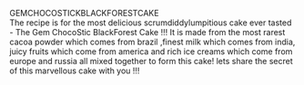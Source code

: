 GEMCHOCOSTICKBLACKFORESTCAKE                                          
The recipe is for the most delicious scrumdiddylumpitious cake ever tasted - The Gem ChocoStic BlackForest Cake !!! It is made from the  most rarest cacoa powder which comes from brazil ,finest milk which comes from india, juicy fruits which come from america and rich ice creams which come from europe and russia all mixed together to form this cake! lets share the secret of this marvellous cake with you !!!